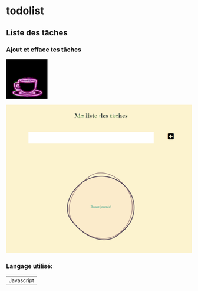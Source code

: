 # todolist

## Liste des tâches

### Ajout et efface tes tâches

![](./assets/img/cafe.webp)

![](picture.png)

### Langage utilisé:
<table>
<tr>
<td>Javascript</td>
</tr>
</table>
